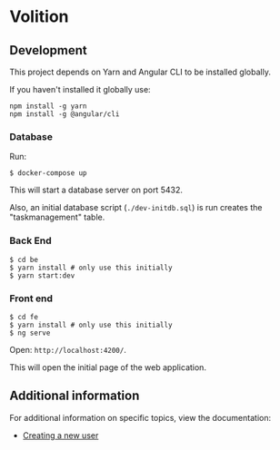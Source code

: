 # Volition

## Development

This project depends on Yarn and Angular CLI to be installed globally.

If you haven't installed it globally use:

```shell
npm install -g yarn
npm install -g @angular/cli
```

### Database

Run:

```shell
$ docker-compose up
```

This will start a database server on port 5432. 

Also, an initial database script (`./dev-initdb.sql`) is run creates the "taskmanagement" table.

### Back End

```shell
$ cd be
$ yarn install # only use this initially
$ yarn start:dev
```

### Front end

```shell
$ cd fe
$ yarn install # only use this initially
$ ng serve
```

Open: `http://localhost:4200/`.

This will open the initial page of the web application. 

## Additional information

For additional information on specific topics, view the documentation:

- [Creating a new user](./docs/new_user.md)
